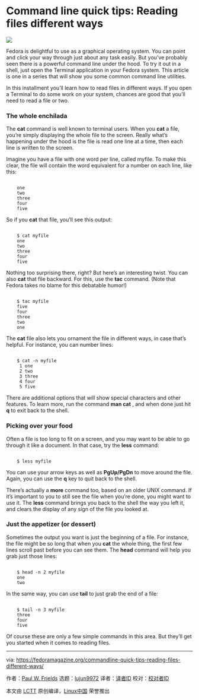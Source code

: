 Command line quick tips: Reading files different ways
======

![](https://fedoramagazine.org/wp-content/uploads/2018/10/commandlinequicktips-816x345.jpg)

Fedora is delightful to use as a graphical operating system. You can point and click your way through just about any task easily. But you’ve probably seen there is a powerful command line under the hood. To try it out in a shell, just open the Terminal application in your Fedora system. This article is one in a series that will show you some common command line utilities.

In this installment you’ll learn how to read files in different ways. If you open a Terminal to do some work on your system, chances are good that you’ll need to read a file or two.

### The whole enchilada

The **cat** command is well known to terminal users. When you **cat** a file, you’re simply displaying the whole file to the screen. Really what’s happening under the hood is the file is read one line at a time, then each line is written to the screen.

Imagine you have a file with one word per line, called myfile. To make this clear, the file will contain the word equivalent for a number on each line, like this:

```

    one
    two
    three
    four
    five

```

So if you **cat** that file, you’ll see this output:

```

    $ cat myfile
    one
    two
    three
    four
    five

```

Nothing too surprising there, right? But here’s an interesting twist. You can also **cat** that file backward. For this, use the **tac** command. (Note that Fedora takes no blame for this debatable humor!)

```

    $ tac myfile
    five
    four
    three
    two
    one

```

The **cat** file also lets you ornament the file in different ways, in case that’s helpful. For instance, you can number lines:

```

    $ cat -n myfile
     1 one
     2 two
     3 three
     4 four
     5 five

```

There are additional options that will show special characters and other features. To learn more, run the command **man cat** , and when done just hit **q** to exit back to the shell.

### Picking over your food

Often a file is too long to fit on a screen, and you may want to be able to go through it like a document. In that case, try the **less** command:

```

    $ less myfile

```

You can use your arrow keys as well as **PgUp/PgDn** to move around the file. Again, you can use the **q** key to quit back to the shell.

There’s actually a **more** command too, based on an older UNIX command. If it’s important to you to still see the file when you’re done, you might want to use it. The **less** command brings you back to the shell the way you left it, and clears the display of any sign of the file you looked at.

### Just the appetizer (or dessert)

Sometimes the output you want is just the beginning of a file. For instance, the file might be so long that when you **cat** the whole thing, the first few lines scroll past before you can see them. The **head** command will help you grab just those lines:

```

    $ head -n 2 myfile
    one
    two

```

In the same way, you can use **tail** to just grab the end of a file:

```

    $ tail -n 3 myfile
    three
    four
    five

```

Of course these are only a few simple commands in this area. But they’ll get you started when it comes to reading files.

--------------------------------------------------------------------------------

via: https://fedoramagazine.org/commandline-quick-tips-reading-files-different-ways/

作者：[Paul W. Frields][a]
选题：[lujun9972][b]
译者：[译者ID](https://github.com/译者ID)
校对：[校对者ID](https://github.com/校对者ID)

本文由 [LCTT](https://github.com/LCTT/TranslateProject) 原创编译，[Linux中国](https://linux.cn/) 荣誉推出

[a]: https://fedoramagazine.org/author/pfrields/
[b]: https://github.com/lujun9972
